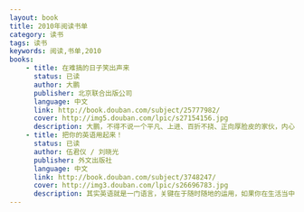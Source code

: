 ```yaml
---
layout: book
title: 2010年阅读书单
category: 读书
tags: 读书
keywords: 阅读,书单,2010
books:
    - title: 在难搞的日子笑出声来
      status: 已读
      author: 大鹏 
      publisher: 北京联合出版公司
      language: 中文
      link: http://book.douban.com/subject/25777982/
      cover: http://img5.douban.com/lpic/s27154156.jpg
      description: 大鹏，不得不说一个平凡、上进、百折不挠、正向厚脸皮的家伙，内心世界跟我们零距离，遇到困难的时候我们也想了，他也想了，但是他突破了自己，你是否也能做到呢？
    - title: 把你的英语用起来！
      status: 已读
      author: 伍君仪 / 刘晓光 
      publisher: 外文出版社
      language: 中文
      link: http://book.douban.com/subject/3748247/
      cover: http://img3.douban.com/lpic/s26696783.jpg
      description: 其实英语就是一门语言，关键在于随时随地的运用，如果你在生活当中真正运用起来，那英语也就是我们的正常语言了，就这么简单。
---
```

